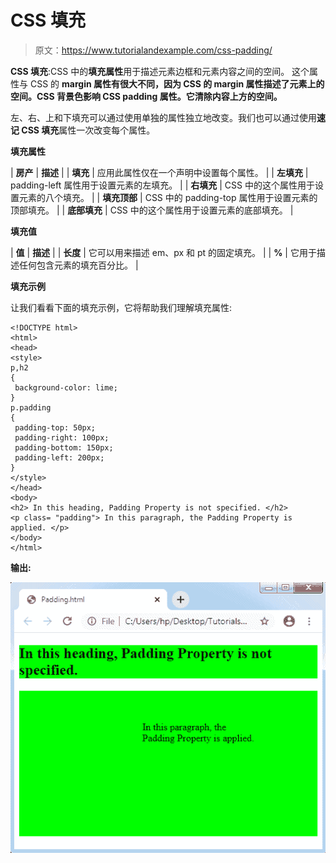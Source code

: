 # CSS 填充

> 原文：<https://www.tutorialandexample.com/css-padding/>

**CSS 填充**:CSS 中的**填充属性**用于描述元素边框和元素内容之间的空间。
这个属性与 CSS 的 **margin 属性有很大不同，因为 CSS 的 margin 属性描述了元素上的空间。CSS 背景色影响 CSS padding 属性。它清除内容上方的空间。**

左、右、上和下填充可以通过使用单独的属性独立地改变。我们也可以通过使用**速记 CSS 填充**属性一次改变每个属性。

**填充属性**



| **房产** | **描述** |
| **填充** | 应用此属性仅在一个声明中设置每个属性。 |
| **左填充** | padding-left 属性用于设置元素的左填充。 |
| **右填充** | CSS 中的这个属性用于设置元素的八个填充。 |
| **填充顶部** | CSS 中的 padding-top 属性用于设置元素的顶部填充。 |
| **底部填充** | CSS 中的这个属性用于设置元素的底部填充。 |



**填充值**



| **值** | **描述** |
| **长度** | 它可以用来描述 em、px 和 pt 的固定填充。 |
| **%** | 它用于描述任何包含元素的填充百分比。 |



**填充示例**

让我们看看下面的填充示例，它将帮助我们理解填充属性:

```
<!DOCTYPE html>
<html>
<head>
<style>
p,h2
{
 background-color: lime;
}
p.padding
{
 padding-top: 50px;
 padding-right: 100px;
 padding-bottom: 150px;
 padding-left: 200px;
}
</style>
</head>
<body>
<h2> In this heading, Padding Property is not specified. </h2>
<p class= "padding"> In this paragraph, the Padding Property is applied. </p>
</body>
</html>
```

**输出:**

![](img/de028c690bfd8fed626628c3a8965af6.png)